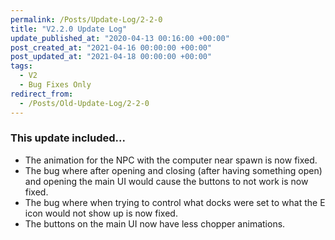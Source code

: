 ```yaml
---
permalink: /Posts/Update-Log/2-2-0
title: "V2.2.0 Update Log"
update_published_at: "2020-04-13 00:16:00 +00:00"
post_created_at: "2021-04-16 00:00:00 +00:00"
post_updated_at: "2021-04-18 00:00:00 +00:00"
tags:
  - V2
  - Bug Fixes Only
redirect_from:
  - /Posts/Old-Update-Log/2-2-0
---
```


### This update included...

* The animation for the NPC with the computer near spawn is now fixed.
* The bug where after opening and closing (after having something open) and opening the main UI would cause the buttons to not work is now fixed.
* The bug where when trying to control what docks were set to what the E icon would not show up is now fixed.
* The buttons on the main UI now have less chopper animations.